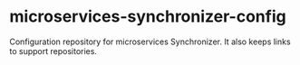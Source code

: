 # microservices-synchronizer-config
Configuration repository for microservices Synchronizer. It also keeps links to support repositories.
